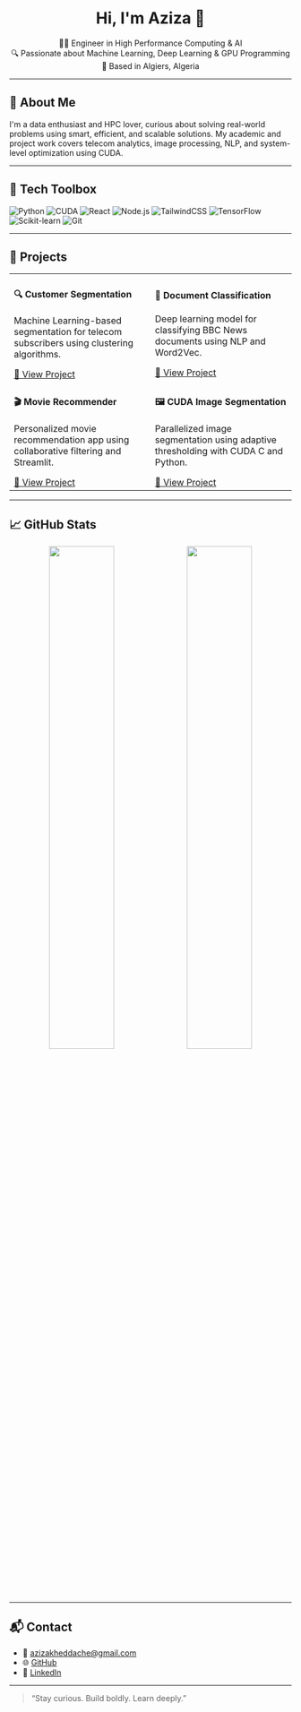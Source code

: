 <h1 align="center">Hi, I'm Aziza 👋</h1>

<p align="center">
  👩‍💻 Engineer in High Performance Computing & AI <br>
  🔍 Passionate about Machine Learning, Deep Learning & GPU Programming <br>
  📍 Based in Algiers, Algeria
</p>

---

## 🧠 About Me

I'm a data enthusiast and HPC lover, curious about solving real-world problems using smart, efficient, and scalable solutions. My academic and project work covers telecom analytics, image processing, NLP, and system-level optimization using CUDA.

---

## 🧰 Tech Toolbox

![Python](https://img.shields.io/badge/-Python-333?style=flat&logo=python)
![CUDA](https://img.shields.io/badge/-CUDA-333?style=flat&logo=nvidia)
![React](https://img.shields.io/badge/-React-333?style=flat&logo=react)
![Node.js](https://img.shields.io/badge/-Node.js-333?style=flat&logo=node.js)
![TailwindCSS](https://img.shields.io/badge/-TailwindCSS-333?style=flat&logo=tailwind-css)
![TensorFlow](https://img.shields.io/badge/-TensorFlow-333?style=flat&logo=tensorflow)
![Scikit-learn](https://img.shields.io/badge/-Scikit--learn-333?style=flat&logo=scikit-learn)
![Git](https://img.shields.io/badge/-Git-333?style=flat&logo=git)

---

## 🚀 Projects

<div align="center">
  
<table>
  <tr>
    <td width="45%">
      <h4><strong>🔍 Customer Segmentation</strong></h4>
      <p>Machine Learning-based segmentation for telecom subscribers using clustering algorithms.</p>
      <a href="https://github.com/Aziza-kheddache/customer-segmentation">🔗 View Project</a>
    </td>
    <td width="45%">
      <h4><strong>📰 Document Classification</strong></h4>
      <p>Deep learning model for classifying BBC News documents using NLP and Word2Vec.</p>
      <a href="https://github.com/Aziza-kheddache/document-classifier">🔗 View Project</a>
    </td>
  </tr>
  <tr>
    <td width="45%">
      <h4><strong>🎬 Movie Recommender</strong></h4>
      <p>Personalized movie recommendation app using collaborative filtering and Streamlit.</p>
      <a href="https://github.com/Aziza-kheddache/movie-recommender">🔗 View Project</a>
    </td>
    <td width="45%">
      <h4><strong>🖼️ CUDA Image Segmentation</strong></h4>
      <p>Parallelized image segmentation using adaptive thresholding with CUDA C and Python.</p>
      <a href="https://github.com/Aziza-kheddache/cuda-segmentation">🔗 View Project</a>
    </td>
  </tr>
</table>

</div>

---

## 📈 GitHub Stats

<p align="center">
  <img src="https://github-readme-stats.vercel.app/api?username=Aziza-kheddache&show_icons=true&theme=react" width="48%"/>
  <img src="https://github-readme-stats.vercel.app/api/top-langs/?username=Aziza-kheddache&layout=compact&theme=react" width="48%"/>
</p>

---

## 📬 Contact

- 📧 azizakheddache@gmail.com  
- 🌐 [GitHub](https://github.com/Aziza-kheddache)  
- 💼 [LinkedIn](https://www.linkedin.com/in/your-link-here)

---

> “Stay curious. Build boldly. Learn deeply.”

